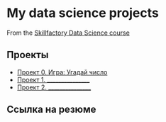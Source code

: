 # My data science projects
From the [Skillfactory Data Science course](http://skillfactory.ru/data-scientist)

## Проекты

* [Проект 0. Игра: Угадай число](https://github.com/VicS-Hub2023/science_ds/tree/main/project_0)
* [Проект 1. _______________](____)
* [Проект 2. _______________](____)

## Ссылка на резюме
